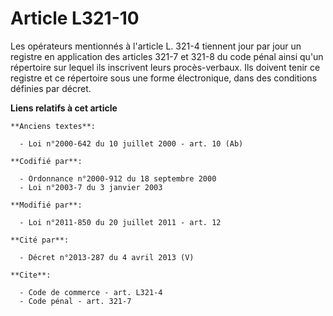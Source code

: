 # Article L321-10

Les opérateurs mentionnés à l'article L. 321-4 tiennent jour par jour un registre en application des articles 321-7 et 321-8
du code pénal ainsi qu'un répertoire sur lequel ils inscrivent leurs procès-verbaux. Ils doivent tenir ce registre et ce
répertoire sous une forme électronique, dans des conditions définies par décret.

**Liens relatifs à cet article**

	**Anciens textes**:

	  - Loi n°2000-642 du 10 juillet 2000 - art. 10 (Ab)

	**Codifié par**:

	  - Ordonnance n°2000-912 du 18 septembre 2000
	  - Loi n°2003-7 du 3 janvier 2003

	**Modifié par**:

	  - Loi n°2011-850 du 20 juillet 2011 - art. 12

	**Cité par**:

	  - Décret n°2013-287 du 4 avril 2013 (V)

	**Cite**:

	  - Code de commerce - art. L321-4
	  - Code pénal - art. 321-7
